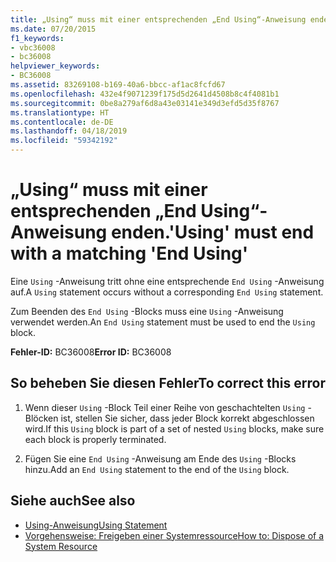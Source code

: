 ```yaml
---
title: „Using“ muss mit einer entsprechenden „End Using“-Anweisung enden.
ms.date: 07/20/2015
f1_keywords:
- vbc36008
- bc36008
helpviewer_keywords:
- BC36008
ms.assetid: 83269108-b169-40a6-bbcc-af1ac8fcfd67
ms.openlocfilehash: 432e4f9071239f175d5d2641d4508b8c4f4081b1
ms.sourcegitcommit: 0be8a279af6d8a43e03141e349d3efd5d35f8767
ms.translationtype: HT
ms.contentlocale: de-DE
ms.lasthandoff: 04/18/2019
ms.locfileid: "59342192"
---
```

# <a name="using-must-end-with-a-matching-end-using"></a><span data-ttu-id="fee50-102">„Using“ muss mit einer entsprechenden „End Using“-Anweisung enden.</span><span class="sxs-lookup"><span data-stu-id="fee50-102">'Using' must end with a matching 'End Using'</span></span>
<span data-ttu-id="fee50-103">Eine `Using` -Anweisung tritt ohne eine entsprechende `End Using` -Anweisung auf.</span><span class="sxs-lookup"><span data-stu-id="fee50-103">A `Using` statement occurs without a corresponding `End Using` statement.</span></span>  
  
 <span data-ttu-id="fee50-104">Zum Beenden des `End Using` -Blocks muss eine `Using` -Anweisung verwendet werden.</span><span class="sxs-lookup"><span data-stu-id="fee50-104">An `End Using` statement must be used to end the `Using` block.</span></span>  
  
 <span data-ttu-id="fee50-105">**Fehler-ID:** BC36008</span><span class="sxs-lookup"><span data-stu-id="fee50-105">**Error ID:** BC36008</span></span>  
  
## <a name="to-correct-this-error"></a><span data-ttu-id="fee50-106">So beheben Sie diesen Fehler</span><span class="sxs-lookup"><span data-stu-id="fee50-106">To correct this error</span></span>  
  
1. <span data-ttu-id="fee50-107">Wenn dieser `Using` -Block Teil einer Reihe von geschachtelten `Using` -Blöcken ist, stellen Sie sicher, dass jeder Block korrekt abgeschlossen wird.</span><span class="sxs-lookup"><span data-stu-id="fee50-107">If this `Using` block is part of a set of nested `Using` blocks, make sure each block is properly terminated.</span></span>  
  
2. <span data-ttu-id="fee50-108">Fügen Sie eine `End Using` -Anweisung am Ende des `Using` -Blocks hinzu.</span><span class="sxs-lookup"><span data-stu-id="fee50-108">Add an `End Using` statement to the end of the `Using` block.</span></span>  
  
## <a name="see-also"></a><span data-ttu-id="fee50-109">Siehe auch</span><span class="sxs-lookup"><span data-stu-id="fee50-109">See also</span></span>

- [<span data-ttu-id="fee50-110">Using-Anweisung</span><span class="sxs-lookup"><span data-stu-id="fee50-110">Using Statement</span></span>](../../visual-basic/language-reference/statements/using-statement.md)
- [<span data-ttu-id="fee50-111">Vorgehensweise: Freigeben einer Systemressource</span><span class="sxs-lookup"><span data-stu-id="fee50-111">How to: Dispose of a System Resource</span></span>](../../visual-basic/programming-guide/language-features/control-flow/how-to-dispose-of-a-system-resource.md)
